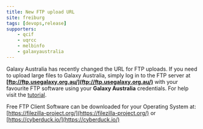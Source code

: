```yaml
---
title: New FTP upload URL
site: freiburg
tags: [devops,release]
supporters:
    - qcif
    - uqrcc
    - melbinfo
    - galaxyaustralia
---
```

Galaxy Australia has recently changed the URL for FTP uploads. If you need to upload large files to Galaxy Australia, simply log in to the FTP server at **[ftp://ftp.usegalaxy.org.au/](ftp://ftp.usegalaxy.org.au/)** with your favourite FTP software using your **Galaxy Australia** credentials. For help visit the [tutorial](https://galaxyproject.org/ftp-upload/).

Free FTP Client Software can be downloaded for your Operating System at: [https://filezilla-project.org/](https://filezilla-project.org/) or [https://cyberduck.io/](https://cyberduck.io/)

